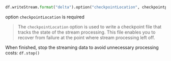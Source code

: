 ```python

df.writeStream.format("delta").option("checkpointLocation", checkpointpath).start(output_table_path)

```
option `checkpointLocation` is required
> The `checkpointLocation` option is used to write a checkpoint file that tracks the state of the stream processing.
> This file enables you to recover from failure at the point where stream processing left off.

When finished, stop the streaming data to avoid unnecessary processing costs: `df.stop()`

